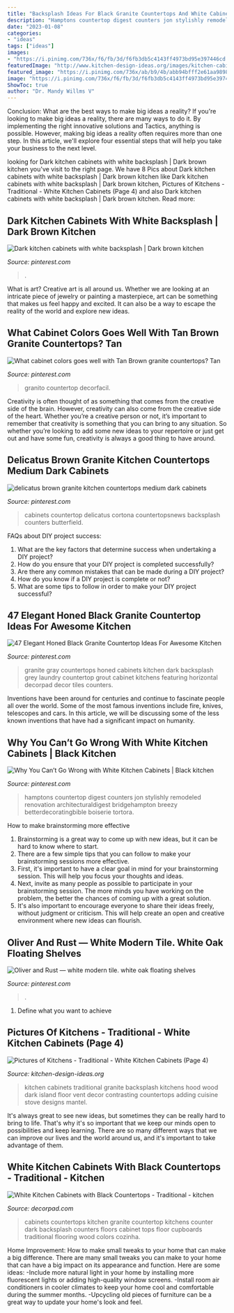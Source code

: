 ```yaml
---
title: "Backsplash Ideas For Black Granite Countertops And White Cabinets - Delicatus Brown Granite Kitchen Countertops Medium Dark Cabinets"
description: "Hamptons countertop digest counters jon stylishly remodeled renovation architecturaldigest bridgehampton breezy betterdecoratingbible boiserie tortora"
date: "2023-01-08"
categories:
- "ideas"
tags: ["ideas"]
images:
- "https://i.pinimg.com/736x/f6/fb/3d/f6fb3db5c4143ff4973bd95e397446cd.jpg"
featuredImage: "http://www.kitchen-design-ideas.org/images/kitchen-cabinets-traditional-white-108-s29273743-wood-hood-island-luxury.jpg"
featured_image: "https://i.pinimg.com/736x/ab/b9/4b/abb94bfff2e61aa9898b1454feaa9310.jpg"
image: "https://i.pinimg.com/736x/f6/fb/3d/f6fb3db5c4143ff4973bd95e397446cd.jpg"
ShowToc: true
author: "Dr. Mandy Willms V"
---
```



Conclusion: What are the best ways to make big ideas a reality?
If you're looking to make big ideas a reality, there are many ways to do it. By implementing the right innovative solutions and Tactics, anything is possible. However, making big ideas a reality often requires more than one step. In this article, we'll explore four essential steps that will help you take your business to the next level.

	

		
looking for Dark kitchen cabinets with white backsplash | Dark brown kitchen you've visit to the right page. We have 8 Pics about Dark kitchen cabinets with white backsplash | Dark brown kitchen like Dark kitchen cabinets with white backsplash | Dark brown kitchen, Pictures of Kitchens - Traditional - White Kitchen Cabinets (Page 4) and also Dark kitchen cabinets with white backsplash | Dark brown kitchen. Read more:
		
    
## Dark Kitchen Cabinets With White Backsplash | Dark Brown Kitchen

<img loading=lazy src="https://i.pinimg.com/736x/87/65/d0/8765d04b6eafc4dc6cce920d9bb06885.jpg" onerror="this.onerror=null;this.src='https://tse2.mm.bing.net/th?id=OIP.a82swAI3mvY5cfDNzdYfrAHaJ3&amp;pid=15.1';" alt="Dark kitchen cabinets with white backsplash | Dark brown kitchen">

_Source: pinterest.com_

>. 

	

What is art?
Creative art is all around us. Whether we are looking at an intricate piece of jewelry or painting a masterpiece, art can be something that makes us feel happy and excited. It can also be a way to escape the reality of the world and explore new ideas.

    
## What Cabinet Colors Goes Well With Tan Brown Granite Countertops? Tan

<img loading=lazy src="https://i.pinimg.com/736x/f6/fb/3d/f6fb3db5c4143ff4973bd95e397446cd.jpg" onerror="this.onerror=null;this.src='https://tse1.mm.bing.net/th?id=OIP.lz8TGRXNGMjqtFq4Ki2BaQHaLH&amp;pid=15.1';" alt="What cabinet colors goes well with Tan Brown granite countertops? Tan">

_Source: pinterest.com_

>granito countertop decorfacil. 

	

Creativity is often thought of as something that comes from the creative side of the brain. However, creativity can also come from the creative side of the heart. Whether you’re a creative person or not, it’s important to remember that creativity is something that you can bring to any situation. So whether you’re looking to add some new ideas to your repertoire or just get out and have some fun, creativity is always a good thing to have around.

    
## Delicatus Brown Granite Kitchen Countertops Medium Dark Cabinets

<img loading=lazy src="https://i.pinimg.com/736x/a9/17/d7/a917d70e25d5a3499242777d0de762b7.jpg" onerror="this.onerror=null;this.src='https://tse3.mm.bing.net/th?id=OIP.XUDq4qcE-H5t9HOxitICPAHaE8&amp;pid=15.1';" alt="delicatus brown granite kitchen countertops medium dark cabinets">

_Source: pinterest.com_

>cabinets countertop delicatus cortona countertopsnews backsplash counters butterfield. 

	

FAQs about DIY project success:
1. What are the key factors that determine success when undertaking a DIY project?
2. How do you ensure that your DIY project is completed successfully? 
3. Are there any common mistakes that can be made during a DIY project? 
4. How do you know if a DIY project is complete or not? 
5. What are some tips to follow in order to make your DIY project successful?

    
## 47 Elegant Honed Black Granite Countertop Ideas For Awesome Kitchen

<img loading=lazy src="https://i.pinimg.com/736x/b8/a6/fa/b8a6fa7fcf6d3b50eb553b24a314f82e.jpg" onerror="this.onerror=null;this.src='https://tse1.mm.bing.net/th?id=OIP.kMHLuX7zFVSE6lF-P_YMjAHaLH&amp;pid=15.1';" alt="47 Elegant Honed Black Granite Countertop Ideas For Awesome Kitchen">

_Source: pinterest.com_

>granite gray countertops honed cabinets kitchen dark backsplash grey laundry countertop grout cabinet kitchens featuring horizontal decorpad decor tiles counters. 

	

Inventions have been around for centuries and continue to fascinate people all over the world. Some of the most famous inventions include fire, knives, telescopes and cars. In this article, we will be discussing some of the less known inventions that have had a significant impact on humanity.

    
## Why You Can’t Go Wrong With White Kitchen Cabinets | Black Kitchen

<img loading=lazy src="https://i.pinimg.com/736x/ab/b9/4b/abb94bfff2e61aa9898b1454feaa9310.jpg" onerror="this.onerror=null;this.src='https://tse3.mm.bing.net/th?id=OIP.B5LJo6d0dGVjxFjHxbS0xAHaLJ&amp;pid=15.1';" alt="Why You Can’t Go Wrong with White Kitchen Cabinets | Black kitchen">

_Source: pinterest.com_

>hamptons countertop digest counters jon stylishly remodeled renovation architecturaldigest bridgehampton breezy betterdecoratingbible boiserie tortora. 

	

How to make brainstorming more effective
1. Brainstorming is a great way to come up with new ideas, but it can be hard to know where to start.
2. There are a few simple tips that you can follow to make your brainstorming sessions more effective.
3. First, it's important to have a clear goal in mind for your brainstorming session. This will help you focus your thoughts and ideas.
4. Next, invite as many people as possible to participate in your brainstorming session. The more minds you have working on the problem, the better the chances of coming up with a great solution.
5. It's also important to encourage everyone to share their ideas freely, without judgment or criticism. This will help create an open and creative environment where new ideas can flourish.

    
## Oliver And Rust — White Modern Tile. White Oak Floating Shelves

<img loading=lazy src="https://i.pinimg.com/736x/04/c8/a0/04c8a07f23b25fb2c51294fa29b8d7c0.jpg" onerror="this.onerror=null;this.src='https://tse1.mm.bing.net/th?id=OIP.-LpUcQkJ9ZCYYX75zxJ6GgHaLH&amp;pid=15.1';" alt="Oliver and Rust — white modern tile. white oak floating shelves">

_Source: pinterest.com_

>. 

	

1. Define what you want to achieve 

    
## Pictures Of Kitchens - Traditional - White Kitchen Cabinets (Page 4)

<img loading=lazy src="http://www.kitchen-design-ideas.org/images/kitchen-cabinets-traditional-white-108-s29273743-wood-hood-island-luxury.jpg" onerror="this.onerror=null;this.src='https://tse1.mm.bing.net/th?id=OIP.ryvSq4J5iwSTZr9EyhWwOAHaLH&amp;pid=15.1';" alt="Pictures of Kitchens - Traditional - White Kitchen Cabinets (Page 4)">

_Source: kitchen-design-ideas.org_

>kitchen cabinets traditional granite backsplash kitchens hood wood dark island floor vent decor contrasting countertops adding cuisine stove designs mantel. 

	

It's always great to see new ideas, but sometimes they can be really hard to bring to life. That's why it's so important that we keep our minds open to possibilities and keep learning. There are so many different ways that we can improve our lives and the world around us, and it's important to take advantage of them.

    
## White Kitchen Cabinets With Black Countertops - Traditional - Kitchen

<img loading=lazy src="https://cdn.decorpad.com/photos/2012/10/28/91acdbf3754f.jpeg" onerror="this.onerror=null;this.src='https://tse1.mm.bing.net/th?id=OIP.Koty0xJi0b1COt8zlAyvvQHaLD&amp;pid=15.1';" alt="White Kitchen Cabinets with Black Countertops - Traditional - kitchen">

_Source: decorpad.com_

>cabinets countertops kitchen granite countertop kitchens counter dark backsplash counters floors cabinet tops floor cupboards traditional flooring wood colors cozinha. 

	

Home Improvement: How to make small tweaks to your home that can make a big difference.
There are many small tweaks you can make to your home that can have a big impact on its appearance and function. Here are some ideas: 
-Include more natural light in your home by installing more fluorescent lights or adding high-quality window screens. 
-Install room air conditioners in cooler climates to keep your home cool and comfortable during the summer months. 
-Upcycling old pieces of furniture can be a great way to update your home's look and feel.

